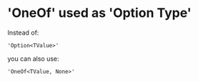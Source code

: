 # 'OneOf' used as 'Option Type'

Instead of:

    'Option<TValue>'

you can also use:

    'OneOf<TValue, None>'
